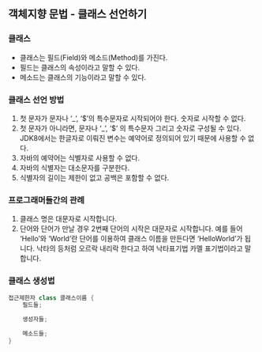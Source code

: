 ## 객체지향 문법 - 클래스 선언하기

### 클래스

- 클래스는 필드(Field)와 메소드(Method)를 가진다.
- 필드는 클래스의 속성이라고 말할 수 있다.
- 메소드는 클래스의 기능이라고 말할 수 있다.

### 클래스 선언 방법

1. 첫 문자가 문자나 ‘_’,  ‘$’의 특수문자로 시작되어야 한다. 숫자로 시작할 수 없다.
2. 첫 문자가 아니라면, 문자나 ‘_’, ‘$’ 의 특수문자 그리고 숫자로 구성될 수 있다. JDK8에서는 한글자로 이뤄진 변수는 예약어로 정의되어 있기 때문에 사용할 수 없다.
3. 자바의 예약어는 식별자로 사용할 수 없다.
4. 자바의 식별자는 대소문자를 구분한다.
5. 식별자의 길이는 제한이 없고 공백은 포함할 수 없다.

### 프로그래머들간의 관례

1. 클래스 명은 대문자로 시작합니다.
2. 단어와 단어가 만날 경우 2번째 단어의 시작은 대문자로 시작합니다. 예를 들어 ‘Hello’와 ‘World’란 단어를 이용하여 클래스 이름을 만든다면 ‘HelloWorld’가 됩니다. 낙타의 등처럼 오르락 내리락 한다고 하여 낙타표기법 카멜 표기법이라고 말합니다.

### 클래스 생성법

```java
접근제한자 class 클래스이름 {
	필드들;

	생성자들;

	메소드들;
}
```